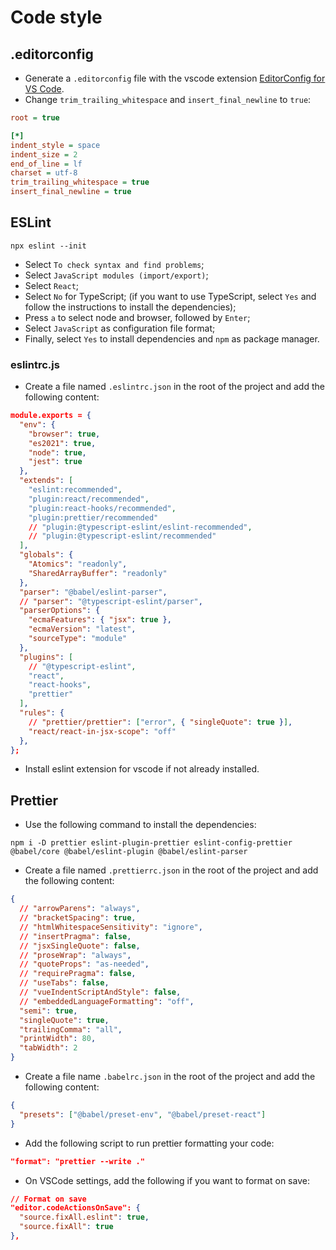 # Code style

## .editorconfig

- Generate a `.editorconfig` file with the vscode extension [EditorConfig for VS Code](https://marketplace.visualstudio.com/items?itemName=EditorConfig.EditorConfig).
- Change `trim_trailing_whitespace` and `insert_final_newline` to `true`:

~~~ini
root = true

[*]
indent_style = space
indent_size = 2
end_of_line = lf
charset = utf-8
trim_trailing_whitespace = true
insert_final_newline = true
~~~

## ESLint

~~~properties
npx eslint --init
~~~

- Select `To check syntax and find problems`;
- Select `JavaScript modules (import/export)`;
- Select `React`;
- Select `No` for TypeScript; (if you want to use TypeScript, select `Yes` and follow the instructions to install the dependencies);
- Press `a` to select node and browser, followed by `Enter`;
- Select `JavaScript` as configuration file format;
- Finally, select `Yes` to install dependencies and `npm` as package manager.

### eslintrc.js

- Create a file named `.eslintrc.json` in the root of the project and add the following content:

~~~json
module.exports = {
  "env": {
    "browser": true,
    "es2021": true,
    "node": true,
    "jest": true
  },
  "extends": [
    "eslint:recommended",
    "plugin:react/recommended",
    "plugin:react-hooks/recommended",
    "plugin:prettier/recommended"
    // "plugin:@typescript-eslint/eslint-recommended",
    // "plugin:@typescript-eslint/recommended"
  ],
  "globals": {
    "Atomics": "readonly",
    "SharedArrayBuffer": "readonly"
  },
  "parser": "@babel/eslint-parser",
  // "parser": "@typescript-eslint/parser",
  "parserOptions": {
    "ecmaFeatures": { "jsx": true },
    "ecmaVersion": "latest",
    "sourceType": "module"
  },
  "plugins": [
    // "@typescript-eslint",
    "react",
    "react-hooks",
    "prettier"
  ],
  "rules": {
    // "prettier/prettier": ["error", { "singleQuote": true }],
    "react/react-in-jsx-scope": "off"
  },
};
~~~

- Install eslint extension for vscode if not already installed.

## Prettier

- Use the following command to install the dependencies:

~~~properties
npm i -D prettier eslint-plugin-prettier eslint-config-prettier @babel/core @babel/eslint-plugin @babel/eslint-parser
~~~

- Create a file named `.prettierrc.json` in the root of the project and add the following content:

~~~json
{
  // "arrowParens": "always",
  // "bracketSpacing": true,
  // "htmlWhitespaceSensitivity": "ignore",
  // "insertPragma": false,
  // "jsxSingleQuote": false,
  // "proseWrap": "always",
  // "quoteProps": "as-needed",
  // "requirePragma": false,
  // "useTabs": false,
  // "vueIndentScriptAndStyle": false,
  // "embeddedLanguageFormatting": "off",
  "semi": true,
  "singleQuote": true,
  "trailingComma": "all",
  "printWidth": 80,
  "tabWidth": 2
}
~~~

- Create a file name `.babelrc.json` in the root of the project and add the following content:

~~~json
{
  "presets": ["@babel/preset-env", "@babel/preset-react"]
}
~~~

- Add the following script to run prettier formatting your code:

~~~json
"format": "prettier --write ."
~~~

- On VSCode settings, add the following if you want to format on save:

~~~json
// Format on save
"editor.codeActionsOnSave": {
  "source.fixAll.eslint": true,
  "source.fixAll": true
},
~~~

